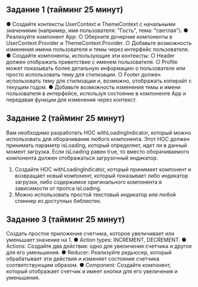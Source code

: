 ## Задание 1 (тайминг 25 минут)
● Создайте контексты UserContext и ThemeContext с начальными
значениями (например, имя пользователя: "Гость", тема: "светлая").
● Реализуйте компонент App:
○ Оберните дочерние компоненты в UserContext.Provider и
ThemeContext.Provider.
○ Добавьте возможность изменения имени пользователя и
темы через интерфейс пользователя.
● Создайте компоненты, использующие эти контексты:
○ Header должен отображать приветствие с именем
пользователя.
○ Profile может показывать более детальную информацию о
пользователе или просто использовать тему для стилизации.
○ Footer должен использовать тему для стилизации и,
возможно, отображать копирайт с текущим годом.
● Добавьте возможность изменения темы и имени пользователя в
интерфейсе, используя состояние в компоненте App и передавая
функции для изменения через контекст.

## Задание 2 (тайминг 25 минут)
Вам необходимо разработать HOC withLoadingIndicator, который можно использовать для
оборачивания любого компонента. Этот HOC должен принимать параметр isLoading, который
определяет, идет ли в данный момент загрузка. Если isLoading равен true, то вместо оборачиваемого
компонента должен отображаться загрузочный индикатор.
1. Создайте HOC withLoadingIndicator, который принимает компонент и возвращает новый
компонент, который показывает либо индикатор загрузки, либо содержимое оригинального
компонента в зависимости от пропса isLoading.
2. Можно использовать простой текстовый индикатор или любой спиннер из доступных
библиотек.

## Задание 3 (тайминг 25 минут)
Создать простое приложение счетчика, которое увеличивает или
уменьшает значение на 1.
● Action types: INCREMENT, DECREMENT.
● Actions: Создайте два действия: одно для увеличения счетчика
и другое для его уменьшения.
● Reducer: Реализуйте редьюсер, который обрабатывает эти
действия и изменяет состояние счетчика соответствующим
образом.
● Component: Создайте компонент, который отображает счетчик
и имеет кнопки для его увеличения и уменьшения.